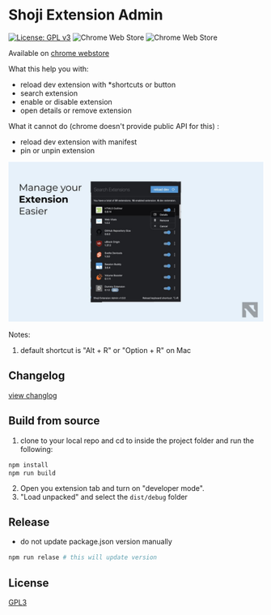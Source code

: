 # Shoji Extension Admin

[![License: GPL v3](https://img.shields.io/badge/License-GPLv3-blue.svg)](https://www.gnu.org/licenses/gpl-3.0) ![Chrome Web Store](https://img.shields.io/chrome-web-store/users/focfakpjdeliffcmgjihjbfmbbbdhdkf) ![Chrome Web Store](https://img.shields.io/chrome-web-store/rating/focfakpjdeliffcmgjihjbfmbbbdhdkf)

Available on [chrome webstore](https://chrome.google.com/webstore/detail/shoji-extension-admin/focfakpjdeliffcmgjihjbfmbbbdhdkf)

What this help you with:

- reload dev extension with *shortcuts or button
- search extension
- enable or disable extension
- open details or remove extension

What it cannot do  (chrome doesn't provide public API for this) :
- reload dev extension with manifest
- pin or unpin extension 

![](./img/store-screenshot-shoji-ext.jpg)

Notes:
1. default shortcut is "Alt + R" or "Option + R" on Mac

## Changelog

[view changlog](https://github.com/noxasch/shoji-extension-admin/blob/master/CHANGELOG.md)

## Build from source
1. clone to your local repo and cd to inside the project folder and run the following:
```
npm install
npm run build
```

2. Open you extension tab and turn on "developer mode".
3. "Load unpacked" and select the `dist/debug` folder

## Release

* do not update package.json version manually

```sh
npm run relase # this will update version
```

## License

[GPL3](https://github.com/noxasch/shoji-extension-admin/blob/master/LICENSE)
